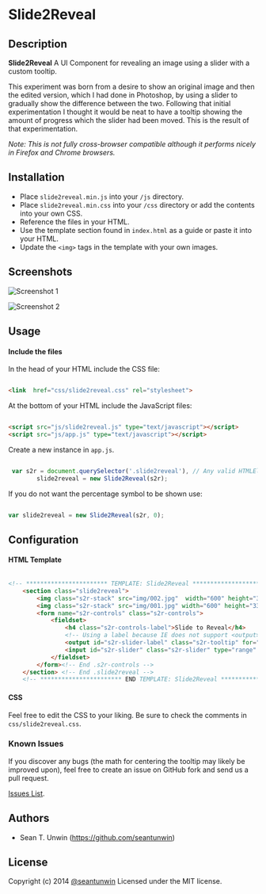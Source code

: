 # Slide2Reveal


## Description
**Slide2Reveal**
A UI Component for revealing an image using a slider with a custom tooltip.


This experiment was born from a desire to show an original image and then the edited version, which I had done in Photoshop, by using a slider to gradually show the difference between the two.
Following that initial experimentation I thought it would be neat to have a tooltip showing the amount of progress which the slider had been moved.
This is the result of that experimentation.

*Note: This is not fully cross-browser compatible although it performs nicely in Firefox and Chrome browsers.*


## Installation

* Place `slide2reveal.min.js` into your `/js` directory.
* Place `slide2reveal.min.css` into your `/css` directory or add the contents into your own CSS.
* Reference the files in your HTML.
* Use the template section found in `index.html` as a guide or paste it into your HTML.
* Update the `<img>` tags in the template with your own images.


## Screenshots

![Screenshot 1](http://i.imgur.com/tVhxD6E.jpg)

![Screenshot 2](http://i.imgur.com/izcXC6a.jpg)


## Usage

#### Include the files

In the head of your HTML include the CSS file:

```HTML

<link  href="css/slide2reveal.css" rel="stylesheet">

```

At the bottom of your HTML include the JavaScript files:

```HTML

<script src="js/slide2reveal.js" type="text/javascript"></script>
<script src="js/app.js" type="text/javascript"></script>

```

Create a new instance in `app.js`.

```JavaScript

 var s2r = document.querySelector('.slide2reveal'), // Any valid HTMLElement to used as the container
        slide2reveal = new Slide2Reveal(s2r);

```

If you do not want the percentage symbol to be shown use:

```JavaScript

var slide2reveal = new Slide2Reveal(s2r, 0);

```


## Configuration

#### HTML Template

```HTML

<!-- *********************** TEMPLATE: Slide2Reveal *************************** -->
    <section class="slide2reveal">
        <img class="s2r-stack" src="img/002.jpg"  width="600" height="338" alt="after">
        <img class="s2r-stack" src="img/001.jpg" width="600" height="338" alt="before">
        <form name="s2r-controls" class="s2r-controls">
            <fieldset>
                <h4 class="s2r-controls-label">Slide to Reveal</h4>
                <!-- Using a label because IE does not support <output> -->
                <output id="s2r-slider-label" class="s2r-tooltip" for="s2r-slider">0%</output>
                <input id="s2r-slider" class="s2r-slider" type="range" min="0" max="100" value="0" step="1" role="slider" aria-labelledby="s2r-slider-label" aria-valuemin="0" aria-valuemax="100" aria-valuenow="0" aria-valuetext="0" aria-live="polite" />
            </fieldset>
        </form><!-- End .s2r-controls -->
    </section> <!-- End .slide2reveal -->
    <!-- *********************** END TEMPLATE: Slide2Reveal *************************** -->

```

#### CSS

Feel free to edit the CSS to your liking. Be sure to check the comments in `css/slide2reveal.css`.


### Known Issues

If you discover any bugs (the math for centering the tooltip may likely be improved upon), feel free to create an issue on GitHub fork and
send us a pull request.

[Issues List](https://github.com/seantunwin/slide2reveal/issues).

## Authors

* Sean T. Unwin (https://github.com/seantunwin)


## License

Copyright (c) 2014 [@seantunwin](https://twitter.com/seantunwin) Licensed under the MIT license.
